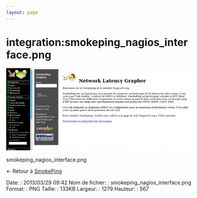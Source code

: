 ```yaml
---
layout: page
---
```


integration:smokeping\_nagios\_interface.png
============================================

[![smokeping\_nagios\_interface.png](../../assets/media/integration/smokeping_nagios_interface.png@cache=&w=899&h=398 "smokeping_nagios_interface.png")](../../assets/media/integration/smokeping_nagios_interface.png@cache= "Afficher le fichier original")

smokeping\_nagios\_interface.png

← Retour à
[SmokePing](../../nagios/integration/smokeping.html "nagios:integration:smokeping")

Date:
:   2013/03/29 09:42
Nom de fichier:
:   smokeping\_nagios\_interface.png
Format:
:   PNG
Taille:
:   133KB
Largeur:
:   1279
Hauteur:
:   567

